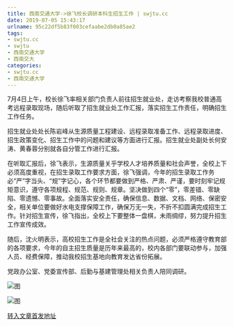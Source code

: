 ```yaml
---
title: 西南交通大学->徐飞校长调研本科生招生工作 | swjtu.cc
date: 2019-07-05 15:43:17
urlname: 95c22df5b83f003cefaabe2db0a85ae2
tags: 
- swjtu.cc
- swjtu
- 西南交通大学
- 西南交大
categories:
- swjtu.cc
- 西南交通大学
---
```



7月4日上午，校长徐飞率相关部门负责人前往招生就业处，走访考察我校普通高考远程录取现场，随后听取了招生就业处工作汇报，落实招生工作责任，明确招生工作任务。

招生就业处处长陈岩峰从生源质量工程建设、远程录取准备工作、远程录取进度、招生政策变化、招生工作中的问题和建议等方面进行汇报。招生就业处副处长何安涛、黄春蓉分别就各自分管工作进行汇报。

在听取汇报后，徐飞表示，生源质量关乎学校人才培养质量和社会声誉，全校上下必须高度重视，在招生录取工作要求方面，徐飞强调，今年的招生录取工作务必“严”字当头、“规”字记心，各个环节都要做到严格、严肃、严谨，要时刻牢记规矩意识，遵守各项规程、规范、规则、规章。坚决做到四个“零”，零差错、零缺陷、零遗憾、零事故。全面落实安全责任，确保信息、数据、文档、网络、保密安全，相关单位要做好水电支撑保障工作，确保万无一失，不折不扣圆满完成招生工作。针对招生宣传，徐飞指出，全校上下要整体一盘棋，未雨绸缪，努力提升招生工作宣传成效。

随后，沈火明表示，高校招生工作是全社会关注的热点问题，必须严格遵守教育部的各项要求，今年的自主招生质量是历年来最高的，校内各部门要联动参与，加强人员、经费保障，推动我校招生基地向教育发达省份拓展。

党政办公室、党委宣传部、后勤与基建管理处相关负责人陪同调研。



![图](https://news.swjtu.edu.cn/upload/201907/05/201907051449449581.jpg)

![图](https://news.swjtu.edu.cn/upload/201907/05/201907051447287913.jpg)

[转入文章首发地址](https://news.swjtu.edu.cn/shownews-18672.shtml)